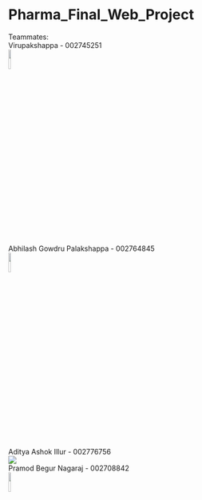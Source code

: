 # Pharma_Final_Web_Project

Teammates: <br>
Virupakshappa - 002745251 <br>
<img src="https://media-exp1.licdn.com/dms/image/D4E03AQHLDJZXWwHU3A/profile-displayphoto-shrink_800_800/0/1667460863669?e=2147483647&v=beta&t=gzQoEnP3reEH4qzk_DPy74zyTh60KIm-XTmsCv8pqzw" width="10%" height="10%"><br>
Abhilash Gowdru Palakshappa - 002764845 <br>
<img src="https://media-exp1.licdn.com/dms/image/D5603AQG7FcXuYR249w/profile-displayphoto-shrink_800_800/0/1661383024454?e=2147483647&amp;v=beta&amp;t=S2FYv-U2Lq9a2EWo4_m2Nn62Bs0lWBEtIun37veWHHY" width="10%" height="10%"> <br>
Aditya Ashok Illur - 002776756 <br>
<img src="https://res.cloudinary.com/dj98golzx/image/upload/v1670628560/adi_profile_pic_vwj4gp.jpg"> <br>
Pramod Begur Nagaraj - 002708842 <br>
<img src="https://user-images.githubusercontent.com/114458145/206075576-111ac276-7390-46ce-be77-74bd2ba3fb32.jpg" width="10%" height="10%"><br>
